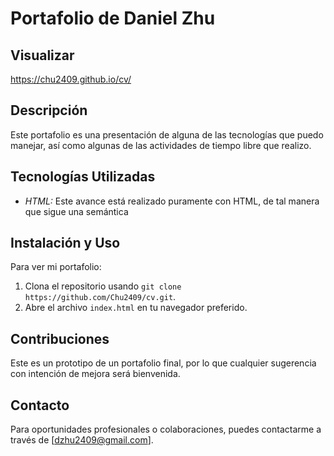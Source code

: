 # Portafolio de Daniel Zhu

## Visualizar
https://chu2409.github.io/cv/

## Descripción

Este portafolio es una presentación de alguna de las tecnologías que puedo manejar, así como algunas de las actividades de tiempo libre que realizo.

## Tecnologías Utilizadas

- *HTML:* Este avance está realizado puramente con HTML, de tal manera que sigue una semántica
  
## Instalación y Uso

Para ver mi portafolio:
1. Clona el repositorio usando `git clone https://github.com/Chu2409/cv.git`.
2. Abre el archivo `index.html` en tu navegador preferido.

## Contribuciones

Este es un prototipo de un portafolio final, por lo que cualquier sugerencia con intención de mejora será bienvenida.

## Contacto

Para oportunidades profesionales o colaboraciones, puedes contactarme a través de [dzhu2409@gmail.com].
